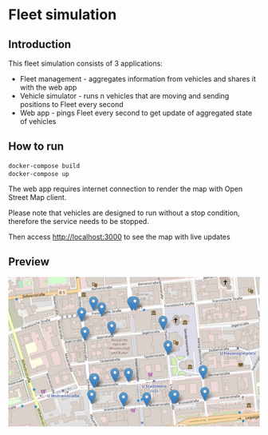 # Fleet simulation

## Introduction
This fleet simulation consists of 3 applications:
* Fleet management - aggregates information from vehicles and shares it with the web app
* Vehicle simulator - runs n vehicles that are moving and sending positions to Fleet every second
* Web app - pings Fleet every second to get update of aggregated state of vehicles

## How to run
```
docker-compose build
docker-compose up
```
The web app requires internet connection to render the map with Open Street Map client.

Please note that vehicles are designed to run without a stop condition, therefore the service needs to be stopped.

Then access [http://localhost:3000](http://localhost:3000) to see the map with live updates

## Preview

![preview](preview.gif)
